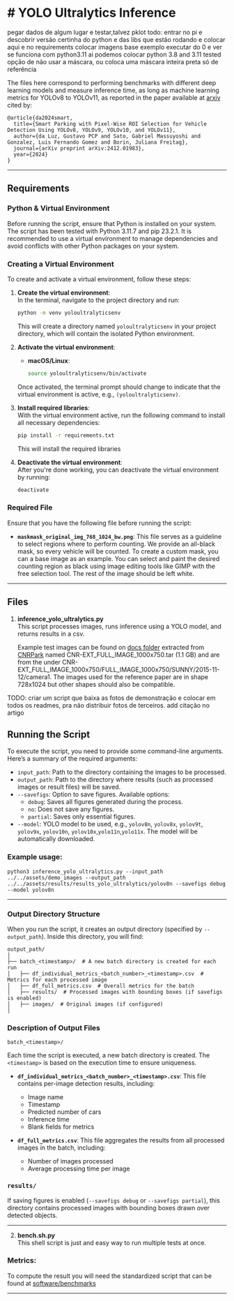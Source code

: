 # # YOLO Ultralytics Inference


pegar dados de algum lugar e testar,talvez pklot
todo: entrar no pi e descobrir versão certinha do python e das libs que estão rodando e colocar aqui e no requirements
colocar imagens base exemplo
executar do 0 e ver se funciona com python3.11 ai podemos colocar python 3.8 and 3.11 tested
opção de não usar a máscara, ou coloca uma máscara inteira preta só de referência

The files here correspond to performing benchmarks with different deep learning models and measure inference time, as long as machine learning metrics for YOLOv8 to YOLOv11, as reported in the paper available at [arxiv](https://arxiv.org/abs/2412.01983) cited by: 

```
@article{da2024smart,
  title={Smart Parking with Pixel-Wise ROI Selection for Vehicle Detection Using YOLOv8, YOLOv9, YOLOv10, and YOLOv11},
  author={da Luz, Gustavo PCP and Sato, Gabriel Massuyoshi and Gonzalez, Luis Fernando Gomez and Borin, Juliana Freitag},
  journal={arXiv preprint arXiv:2412.01983},
  year={2024}
}

```

---


## Requirements
### Python & Virtual Environment

Before running the script, ensure that Python is installed on your system. The script has been tested with Python 3.11.7 and pip 23.2.1. It is recommended to use a virtual environment to manage dependencies and avoid conflicts with other Python packages on your system.

### Creating a Virtual Environment

To create and activate a virtual environment, follow these steps:

1. **Create the virtual environment**:  
   In the terminal, navigate to the project directory and run:
   ```bash
   python -m venv yoloultralyticsenv
   ```
   This will create a directory named `yoloultralyticsenv` in your project directory, which will contain the isolated Python environment.

2. **Activate the virtual environment**:
   - **macOS/Linux**:
     ```bash
     source yoloultralyticsenv/bin/activate
     ```

   Once activated, the terminal prompt should change to indicate that the virtual environment is active, e.g., `(yoloultralyticsenv)`.

3. **Install required libraries**:  
   With the virtual environment active, run the following command to install all necessary dependencies:
   ```bash
   pip install -r requirements.txt
   ```

   This will install the required libraries

4. **Deactivate the virtual environment**:  
   After you're done working, you can deactivate the virtual environment by running:
   ```bash
   deactivate
   ```

### Required File

Ensure that you have the following file before running the script:
- **`maskmask_original_img_768_1024_bw.png`**: This file serves as a guideline to select regions where to perform counting. We provide an all-black mask, so every vehicle will be counted. To create a custom mask, you can a base image as an example. You can select and paint the desired counting region as black using image editing tools like GIMP with the free selection tool. The rest of the image should be left white.

---

## Files

1. **inference_yolo_ultralytics.py**  
   This script processes images, runs inference using a YOLO model, and returns results in a csv.

   Example test images can be found on [docs folder](../../assets/demo_images) extracted from [CNRPark](http://cnrpark.it/) named CNR-EXT_FULL_IMAGE_1000x750.tar (1.1 GB) and are from the under CNR-EXT_FULL_IMAGE_1000x750/FULL_IMAGE_1000x750/SUNNY/2015-11-12/camera1. The images used for the reference paper are in shape 728x1024 but other shapes should also be compatible.

TODO: criar um script que baixa as fotos de demonstração e colocar em todos os readmes, pra não distribuir fotos de terceiros. add citação no artigo

## Running the Script

To execute the script, you need to provide some command-line arguments. Here’s a summary of the required arguments:

- `input_path`: Path to the directory containing the images to be processed.
- `output_path`: Path to the directory where results (such as processed images or result files) will be saved.
- `--savefigs`: Option to save figures. Available options:
  - `debug`: Saves all figures generated during the process.
  - `no`: Does not save any figures.
  - `partial`: Saves only essential figures.
- `--model`: YOLO model to be used, e.g., `yolov8n`, `yolov8x`, `yolov9t`, `yolov9x`, `yolov10n`, `yolov10x`,`yolo11n`,`yolo11x`. The model will be automatically downloaded.


### Example usage:


```
python3 inference_yolo_ultralytics.py --input_path ../../assets/demo_images --output_path ../../assets/results/results_yolo_ultralytics/yolov8n --savefigs debug --model yolov8n
```

---
  

### Output Directory Structure

When you run the script, it creates an output directory (specified by `--output_path`). Inside this directory, you will find:

```
output_path/
│
├── batch_<timestamp>/  # A new batch directory is created for each run
│   ├── df_individual_metrics_<batch_number>_<timestamp>.csv  # Metrics for each processed image
│   ├── df_full_metrics.csv  # Overall metrics for the batch
│   ├── results/  # Processed images with bounding boxes (if savefigs is enabled)
│   ├── images/  # Original images (if configured)
│
```

### Description of Output Files

`batch_<timestamp>/`

Each time the script is executed, a new batch directory is created. The `<timestamp>` is based on the execution time to ensure uniqueness.

- **`df_individual_metrics_<batch_number>_<timestamp>.csv`**: This file contains per-image detection results, including:
  - Image name
  - Timestamp
  - Predicted number of cars
  - Inference time
  - Blank fields for metrics


- **`df_full_metrics.csv`**: This file aggregates the results from all processed images in the batch, including:
  - Number of images processed
  - Average processing time per image

### `results/`
If saving figures is enabled (`--savefigs debug` or `--savefigs partial`), this directory contains processed images with bounding boxes drawn over detected objects.

---

2. **bench.sh.py**  
   This shell script is just and easy way to run multiple tests at once.

### Metrics: 

To compute the result you will need the standardized script that can be found at [software/benchmarks](../benchmarks/README.md)

---
